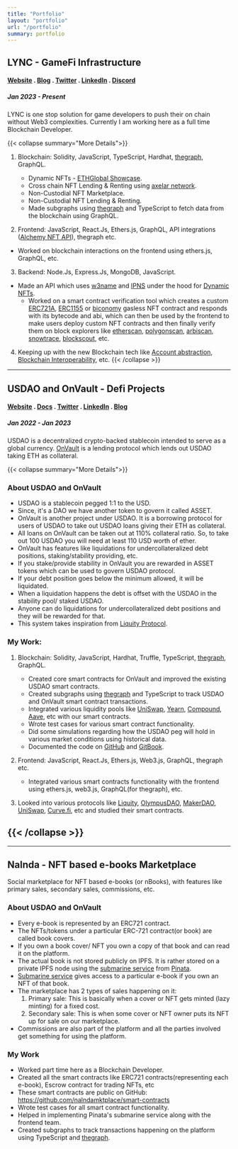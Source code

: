 ```yaml
---
title: "Portfolio"
layout: "portfolio"
url: "/portfolio"
summary: portfolio
---
```


## LYNC - GameFi Infrastructure

#### [Website](https://www.lync.world/) . [Blog](https://lyncworld.medium.com/) . [Twitter](https://twitter.com/Lyncworld) . [LinkedIn](https://www.linkedin.com/company/lync-world/) . [Discord](https://discord.com/invite/R8s8NGauRn)

##### Jan 2023 - Present

LYNC is one stop solution for game developers to push their on chain without Web3 complexities.
Currently I am working here as a full time Blockchain Developer.

{{< collapse summary="More Details">}}

1. Blockchain: Solidity, JavaScript, TypeScript, Hardhat, [thegraph](https://thegraph.com/ "thegraph website"), GraphQL.

   - Dynamic NFTs - [ETHGlobal Showcase](https://ethglobal.com/showcase/dna-dynamic-nft-asset-9zx0r).
   - Cross chain NFT Lending & Renting using [axelar network](https://axelar.network/ "axelar network website").
   - Non-Custodial NFT Marketplace.
   - Non-Custodial NFT Lending & Renting.
   - Made subgraphs using [thegraph](https://thegraph.com/ "thegraph website") and TypeScript to fetch data from the blockchain using GraphQL.

2. Frontend: JavaScript, React.Js, Ethers.js, GraphQL, API integrations ([Alchemy NFT API](https://www.alchemy.com/nft-api "NFT API Alchemy website")), thegraph etc.

- Worked on blockchain interactions on the frontend using ethers.js, GraphQL, etc.

3. Backend: Node.Js, Express.Js, MongoDB, JavaScript.

- Made an API which uses [w3name](https://web3.storage/docs/how-tos/w3name/ "w3name") and [IPNS](https://docs.ipfs.tech/concepts/ipns/ "IPNS") under the hood for [Dynamic NFTs](https://ethglobal.com/showcase/dna-dynamic-nft-asset-9zx0r "dynamic NFTs ETH Global showcase").
  - Worked on a smart contract verification tool which creates a custom [ERC721A](https://www.erc721a.org/ "ERC721A website"), [ERC1155](https://eips.ethereum.org/EIPS/eip-1155 "EIP-1155") or [biconomy](https://www.biconomy.io/ "biconomy website") gasless NFT contract and responds with its bytecode and abi, which can then be used by the frontend to make users deploy custom NFT contracts and then finally verify them on block explorers like [etherscan](https://etherscan.io/ "etherscan explorer"), [polygonscan](https://polygonscan.com/ "polygonscan explorer"), [arbiscan](https://arbiscan.io/ "arbiscan explorer"), [snowtrace](https://snowtrace.io/ "snowtrace explorer"), [blockscout](https://blockscout.com/ "blockscout explorer"), etc.

4. Keeping up with the new Blockchain tech like [Account abstraction](https://eips.ethereum.org/EIPS/eip-4337 "EIP-4337"), [Blockchain Interoperability](https://blog.chain.link/blockchain-interoperability/ "Blockchain Interoperability Article Chainlink"), etc.
   {{< /collapse >}}

---

## USDAO and OnVault - Defi Projects

#### [Website](https://www.usdao.io/) . [Docs](https://docs.usdao.io/) . [Twitter](https://twitter.com/usdao_io) . [LinkedIn](https://www.linkedin.com/company/usdaoofficial) . [Blog](https://usdao.medium.com/)

##### Jan 2022 - Jan 2023

USDAO is a decentralized crypto-backed stablecoin intended to serve as a global currency. [OnVault](https://onvault.usdao.io/ "onvault dApp") is a
lending protocol which lends out USDAO taking ETH as collateral.

{{< collapse summary="More Details">}}

### About USDAO and OnVault

- USDAO is a stablecoin pegged 1:1 to the USD.
- Since, it's a DAO we have another token to govern it called ASSET.
- OnVault is another project under USDAO. It is a borrowing protocol for users of USDAO to take out USDAO loans giving their ETH as collateral.
- All loans on OnVault can be taken out at 110% collateral ratio. So, to take out 100 USDAO you will need at least 110 USD worth of ether.
- OnVault has features like liquidations for undercollateralized debt positions, staking/stability providing, etc.
- If you stake/provide stability in OnVault you are rewarded in ASSET tokens which can be used to govern USDAO protocol.
- If your debt position goes below the minimum allowed, it will be liquidated.
- When a liquidation happens the debt is offset with the USDAO in the stability pool/ staked USDAO.
- Anyone can do liquidations for undercollateralized debt positions and they will be rewarded for that.
- This system takes inspiration from [Liquity Protocol](https://www.liquity.org/).

### My Work:

1.  Blockchain: Solidity, JavaScript, Hardhat, Truffle, TypeScript, [thegraph](https://thegraph.com/ "thegraph website"), GraphQL.

    - Created core smart contracts for OnVault and improved the existing USDAO smart contracts.
    - Created subgraphs using [thegraph](https://thegraph.com/ "thegraph website") and TypeScript to track USDAO and OnVault smart contract transactions.
    - Integrated various liquidity pools like [UniSwap](https://uniswap.org/), [Yearn](https://yearn.finance/), [Compound](https://compound.finance/),
      [Aave](https://aave.com/), etc with our smart contracts.
    - Wrote test cases for various smart contract functionality.
    - Did some simulations regarding how the USDAO peg will hold in various market conditions using historical data.
    - Documented the code on [GitHub](https://github.com/USDAO-Protocol) and [GitBook](https://docs.usdao.io/).

2.  Frontend: JavaScript, React.Js, Ethers.js, Web3.js, GraphQL, thegraph etc.

    - Integrated various smart contracts functionality with the frontend using ethers.js, web3.js, GraphQL(for thegraph), etc.

3.  Looked into various protocols like [Liquity](https://www.liquity.org/), [OlympusDAO](https://www.olympusdao.finance/),
    [MakerDAO](https://makerdao.com/), [UniSwap](https://uniswap.org/), [Curve.fi](https://curve.fi/), etc and studied their smart contracts.

## {{< /collapse >}}

---

## Nalnda - NFT based e-books Marketplace

Social marketplace for NFT based e-books (or nBooks), with features like primary sales, secondary sales,
commissions, etc.

### About USDAO and OnVault

- Every e-book is represented by an ERC721 contract.
- The NFTs/tokens under a particular ERC-721 contract(or book) are called book covers.
- If you own a book cover/ NFT you own a copy of that book and can read it on the platform.
- The actual book is not stored publicly on IPFS. It is rather stored on a private IPFS node using the
  [submarine service](https://www.pinata.cloud/submarine) from [Pinata](https://www.pinata.cloud/).
- [Submarine service](https://www.pinata.cloud/submarine) gives access to a particular e-book if you own
  an NFT of that book.
- The marketplace has 2 types of sales happening on it:
  1. Primary sale: This is basically when a cover or NFT gets minted (lazy minting) for a fixed cost.
  2. Secondary sale: This is when some cover or NFT owner puts its NFT up for sale on our marketplace.
- Commissions are also part of the platform and all the parties involved get something for using the platform.

### My Work

- Worked part time here as a Blockchain Developer.
- Created all the smart contracts like ERC721 contracts(representing each e-book), Escrow contract for
  trading NFTs, etc
- These smart contracts are public on GitHub: https://github.com/nalndamktplace/smart-contracts
- Wrote test cases for all smart contract functionality.
- Helped in implementing Pinata's submarine service along with the frontend team.
- Created subgraphs to track transactions happening on the platform using TypeScript and [thegraph](https://thegraph.com/ "thegraph website").
